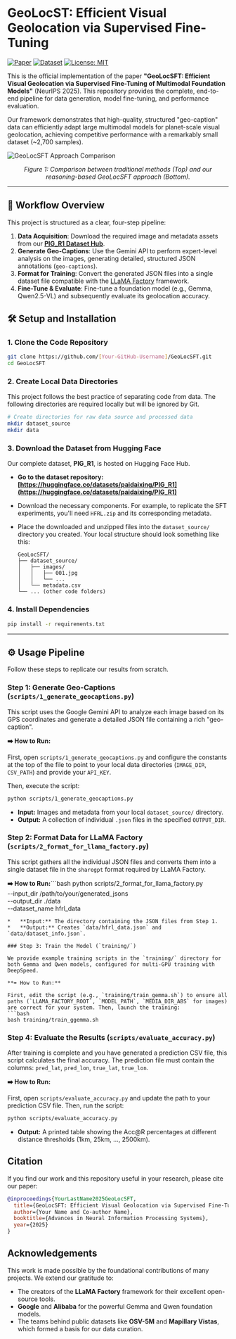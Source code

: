 # GeoLocST: Efficient Visual Geolocation via Supervised Fine-Tuning

[![Paper](https://img.shields.io/badge/Paper-arXiv:25XX.XXXXX-b31b1b.svg)](https://arxiv.org/abs/[your-arxiv-id])
[![Dataset](https://img.shields.io/badge/%F0%9F%A4%97%20Dataset-PIG_R1-blue)](https://huggingface.co/datasets/paidaixing/PIG_R1)
[![License: MIT](https://img.shields.io/badge/License-MIT-yellow.svg)](https://opensource.org/licenses/MIT)

This is the official implementation of the paper **"GeoLocSFT: Efficient Visual Geolocation via Supervised Fine-Tuning of Multimodal Foundation Models"** (NeurIPS 2025). This repository provides the complete, end-to-end pipeline for data generation, model fine-tuning, and performance evaluation.

Our framework demonstrates that high-quality, structured "geo-caption" data can efficiently adapt large multimodal models for planet-scale visual geolocation, achieving competitive performance with a remarkably small dataset (~2,700 samples).

![GeoLocSFT Approach Comparison](https-placeholder-for-figure1) <!--- 强烈建议您上传论文中的 Figure 1 并替换此链接 --->
*<p align="center">Figure 1: Comparison between traditional methods (Top) and our reasoning-based GeoLocSFT approach (Bottom).</p>*

---

## 🚀 Workflow Overview

This project is structured as a clear, four-step pipeline:

1.  **Data Acquisition**: Download the required image and metadata assets from our [**PIG_R1 Dataset Hub**](https://huggingface.co/datasets/paidaixing/PIG_R1).
2.  **Generate Geo-Captions**: Use the Gemini API to perform expert-level analysis on the images, generating detailed, structured JSON annotations (`geo-captions`).
3.  **Format for Training**: Convert the generated JSON files into a single dataset file compatible with the [LLaMA Factory](https://github.com/hiyouga/LLaMA-Factory) framework.
4.  **Fine-Tune & Evaluate**: Fine-tune a foundation model (e.g., Gemma, Qwen2.5-VL) and subsequently evaluate its geolocation accuracy.

## 🛠️ Setup and Installation

### 1. Clone the Code Repository
```bash
git clone https://github.com/[Your-GitHub-Username]/GeoLocSFT.git
cd GeoLocSFT
```

### 2. Create Local Data Directories
This project follows the best practice of separating code from data. The following directories are required locally but will be ignored by Git.
```bash
# Create directories for raw data source and processed data
mkdir dataset_source
mkdir data
```

### 3. Download the Dataset from Hugging Face
Our complete dataset, **PIG_R1**, is hosted on Hugging Face Hub. 

*   **Go to the dataset repository: [https://huggingface.co/datasets/paidaixing/PIG_R1](https://huggingface.co/datasets/paidaixing/PIG_R1)**

*   Download the necessary components. For example, to replicate the SFT experiments, you'll need `HFRL.zip` and its corresponding metadata.
*   Place the downloaded and unzipped files into the `dataset_source/` directory you created. Your local structure should look something like this:
    ```
    GeoLocSFT/
    ├── dataset_source/
    │   ├── images/
    │   │   ├── 001.jpg
    │   │   └── ...
    │   └── metadata.csv
    └── ... (other code folders)
    ```

### 4. Install Dependencies
```bash
pip install -r requirements.txt
```

---

## ⚙️ Usage Pipeline

Follow these steps to replicate our results from scratch.

### Step 1: Generate Geo-Captions (`scripts/1_generate_geocaptions.py`)

This script uses the Google Gemini API to analyze each image based on its GPS coordinates and generate a detailed JSON file containing a rich "geo-caption".

**➡️ How to Run:**

First, open `scripts/1_generate_geocaptions.py` and configure the constants at the top of the file to point to your local data directories (`IMAGE_DIR`, `CSV_PATH`) and provide your `API_KEY`.

Then, execute the script:
```bash
python scripts/1_generate_geocaptions.py
```
*   **Input:** Images and metadata from your local `dataset_source/` directory.
*   **Output:** A collection of individual `.json` files in the specified `OUTPUT_DIR`.

### Step 2: Format Data for LLaMA Factory (`scripts/2_format_for_llama_factory.py`)

This script gathers all the individual JSON files and converts them into a single dataset file in the `sharegpt` format required by LLaMA Factory.

**➡️ How to Run:**```bash
python scripts/2_format_for_llama_factory.py \
    --input_dir /path/to/your/generated_jsons \
    --output_dir ./data \
    --dataset_name hfrl_data
```
*   **Input:** The directory containing the JSON files from Step 1.
*   **Output:** Creates `data/hfrl_data.json` and `data/dataset_info.json`.

### Step 3: Train the Model (`training/`)

We provide example training scripts in the `training/` directory for both Gemma and Qwen models, configured for multi-GPU training with DeepSpeed.

**➡️ How to Run:**

First, edit the script (e.g., `training/train_gemma.sh`) to ensure all paths (`LLAMA_FACTORY_ROOT`, `MODEL_PATH`, `MEDIA_DIR_ABS` for images) are correct for your system. Then, launch the training:
```bash
bash training/train_ggemma.sh
```

### Step 4: Evaluate the Results (`scripts/evaluate_accuracy.py`)

After training is complete and you have generated a prediction CSV file, this script calculates the final accuracy. The prediction file must contain the columns: `pred_lat`, `pred_lon`, `true_lat`, `true_lon`.

**➡️ How to Run:**

First, open `scripts/evaluate_accuracy.py` and update the path to your prediction CSV file. Then, run the script:
```bash
python scripts/evaluate_accuracy.py
```
*   **Output:** A printed table showing the Acc@R percentages at different distance thresholds (1km, 25km, ..., 2500km).

## Citation

If you find our work and this repository useful in your research, please cite our paper:

```bibtex
@inproceedings{YourLastName2025GeoLocSFT,
  title={GeoLocSFT: Efficient Visual Geolocation via Supervised Fine-Tuning of Multimodal Foundation Models},
  author={Your Name and Co-author Name},
  booktitle={Advances in Neural Information Processing Systems},
  year={2025}
}
```

## Acknowledgements
This work is made possible by the foundational contributions of many projects. We extend our gratitude to:
- The creators of the **LLaMA Factory** framework for their excellent open-source tools.
- **Google** and **Alibaba** for the powerful Gemma and Qwen foundation models.
- The teams behind public datasets like **OSV-5M** and **Mapillary Vistas**, which formed a basis for our data curation.

